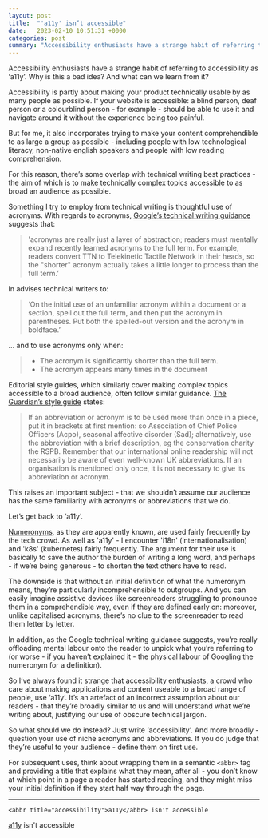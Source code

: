 ```yaml
---
layout: post
title:  "'a11y' isn’t accessible"
date:   2023-02-10 10:51:31 +0000
categories: post
summary: "Accessibility enthusiasts have a strange habit of referring to accessibility as ‘a11y’. Why is this a bad idea? And what can we learn from it?"
---
```


Accessibility enthusiasts have a strange habit of referring to accessibility as ‘a11y’. Why is this a bad idea? And what can we learn from it?

Accessibility is partly about making your product technically usable by as many people as possible. If your website is accessible: a blind person, deaf person or a colourblind person - for example - should be able to use it and navigate around it without the experience being too painful.

But for me, it also incorporates trying to make your content comprehendible to as large a group as possible - including people with low technological literacy, non-native english speakers and people with low reading comprehension. 

For this reason, there’s some overlap with technical writing best practices - the aim of which is to make technically complex topics accessible to as broad an audience as possible.

Something I try to employ from technical writing is thoughtful use of acronyms. With regards to acronyms, [Google’s technical writing guidance](https://developers.google.com/tech-writing/one/words#use_acronyms_properly) suggests that:

> 'acronyms are really just a layer of abstraction; readers must mentally expand recently learned acronyms to the full term. For example, readers convert TTN to Telekinetic Tactile Network in their heads, so the "shorter" acronym actually takes a little longer to process than the full term.’

In advises technical writers to:

> ‘On the initial use of an unfamiliar acronym within a document or a section, spell out the full term, and then put the acronym in parentheses. Put both the spelled-out version and the acronym in boldface.’

… and to use acronyms only when:

> * The acronym is significantly shorter than the full term.
> * The acronym appears many times in the document

Editorial style guides, which similarly cover making complex topics accessible to a broad audience, often follow similar guidance. [The Guardian’s style guide](https://www.theguardian.com/guardian-observer-style-guide-a) states:

> If an abbreviation or acronym is to be used more than once in a piece, put it in brackets at first mention: so Association of Chief Police Officers (Acpo), seasonal affective disorder (Sad); alternatively, use the abbreviation with a brief description, eg the conservation charity the RSPB. Remember that our international online readership will not necessarily be aware of even well-known UK abbreviations. If an organisation is mentioned only once, it is not necessary to give its abbreviation or acronym.

This raises an important subject - that we shouldn’t assume our audience has the same familiarity with acronyms or abbreviations that we do. 

Let’s get back to ‘a11y’.

[Numeronyms](https://en.wikipedia.org/wiki/Numeronym), as they are apparently known, are used fairly frequently by the tech crowd. As well as 'a11y' - I encounter 'i18n' (internationalisation) and 'k8s' (kubernetes) fairly frequently. The argument for their use is basically to save the author the burden of writing a long word, and perhaps - if we’re being generous - to shorten the text others have to read.

The downside is that without an initial definition of what the numeronym means, they’re particularly incomprehensible to outgroups. And you can easily imagine assistive devices like screenreaders struggling to pronounce them in a comprehendible way, even if they are defined early on: moreover, unlike capitalised acronyms, there’s no clue to the screenreader to read them letter by letter. 

In addition, as the Google technical writing guidance suggests, you’re really offloading mental labour onto the reader to unpick what you’re referring to (or worse - if you haven’t explained it - the physical labour of Googling the numeronym for a definition).

So I’ve always found it strange that accessibility enthusiasts, a crowd who care about making applications and content useable to a broad range of people, use ‘a11y’. It’s an artefact of an incorrect assumption about our readers - that they’re broadly similar to us and will understand what we’re writing about, justifying our use of obscure technical jargon.

So what should we do instead? Just write ‘accessibility’. And more broadly - question your use of niche acronyms and abbreviations. If you do judge that they’re useful to your audience - define them on first use. 

For subsequent uses, think about wrapping them in a semantic `<abbr>` tag and providing a title that explains what they mean, after all - you don’t know at which point in a page a reader has started reading, and they might miss your initial definition if they start half way through the page.

---
```
<abbr title="accessibility">a11y</abbr> isn't accessible
```
<abbr title="accessibility">a11y</abbr> isn't accessible